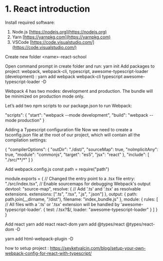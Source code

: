 # 1. React introduction

Install required software:

1. Node.js [https://nodejs.org](https://nodejs.org)
2. Yarn [https://yarnpkg.com](https://yarnpkg.com)
3. VSCode [https://code.visualstudio.com/](https://code.visualstudio.com/)

Create new folder &lt;name&gt;-react-school

Open command prompt in create folder and run: yarn init
Add packages to project: webpack, webpack-cli, typescript, awesome-typescript-loader (development) : yarn add webpack webpack-cli typescript awesome-typescript-loader -D

Webpack 4 has two modes: development and production. The bundle will be minimized on production mode only.

Let’s add two npm scripts to our package.json to run Webpack:

"scripts": { 
  "start": "webpack --mode development", 
  "build": "webpack --mode production" 
}

Adding a Typescript configuration file
Now we need to create a tsconfig.json file at the root of our project, which will contain all the compilation settings:

{
  "compilerOptions": {
    "outDir": "./dist/",
    "sourceMap": true,
    "noImplicitAny": true,
    "module": "commonjs",
    "target": "es5",
    "jsx": "react"
  },
  "include": [
    "./src/**/*"
  ]
}

Add webpack.config.js
const path = require("path")

module.exports = {
  // Changed the entry point to a .tsx file
  entry: "./src/index.tsx",
  // Enable sourcemaps for debugging Webpack's output
  devtool: "source-map",
  resolve: {
    // Add '.ts' and '.tsx' as resolvable extensions.
    extensions: [".ts", ".tsx", ".js", ".json"]
  },
  output: {
    path: path.join(__dirname, "/dist"),
    filename: "index_bundle.js"
  },
  module: {
    rules: [
      // All files with a '.ts' or '.tsx' extension will be handled by 'awesome-typescript-loader'.
      { 
        test: /\.tsx?$/, 
        loader: "awesome-typescript-loader" 
      }
    ]
  }
}

Add react 
yarn add react react-dom
yarn add @types/react @types/react-dom -D

yarn add html-webpack-plugin -D


how to setup project : https://sevketyalcin.com/blog/setup-your-own-webpack-config-for-react-with-typescript/


